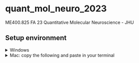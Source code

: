 # quant_mol_neuro_2023

ME400.825 FA 23 Quantitative Molecular Neuroscience - JHU

## Setup environment


<details>
    <summary>Windows</summary>
    
    1. Install VSCode https://code.visualstudio.com/sha/download?build=stable&os=win32-x64-user
    
    2. Run PowerShell as admin and run `wsl --install` without the backticks.

    3. Use all the defaults settings. Download <https://github.com/conda-forge/miniforge/releases/latest/download/Mambaforge-Windows-x86_64.exe> and install.
    
    4. Then, open PowerShell and run

    %HOMEDRIVE%%HOMEPATH%\mambaforge\condabin\conda init pwsh
    
    $extensions = @(
    "ms-python.python",
    "charliermarsh.ruff",
    "ms-python.isort",
    "ms-toolsai.jupyter",
    "ms-python.black-formatter",
    "kevinrose.vsc-python-indent",
    "reageyao.biosyntax",
    "usernamehw.errorlens",
    "yellpika.latex-input",
    "christian-kohler.path-intellisense",
    "mechatroner.rainbow-csv",
    "ms-vscode-remote.remote-ssh",
    "ms-vscode-remote.remote-wsl",
    "tetradresearch.vscode-h2o",
    "foxundermoon.shell-format",
    "tomoki1207.pdf",
    "redhat.vscode-yaml"
    )
    
    foreach ($ext in $extensions) {
        code --install-extension $ext
    }
        

    3. Close and reopen PowerShell.

</details>

<details>
    <summary>Mac: copy the following and paste in your terminal</summary>

    xcode-select --install
    /bin/bash -c "$(curl -fsSL https://raw.githubusercontent.com/Homebrew/install/HEAD/install.sh)"

    if [ $(arch) = "arm64" ]; then
        file="Mambaforge-MacOSX-arm64.sh"
    else
        file="Mambaforge-MacOSX-x86_64.sh"
    fi

    brew install --cask visual-studio-code

    for ext in ms-python.python charliermarsh.ruff ms-python.isort ms-toolsai.jupyter ms-python.black-formatter kevinrose.vsc-python-indent reageyao.biosyntax usernamehw.errorlens yellpika.latex-input christian-kohler.path-intellisense mechatroner.rainbow-csv ms-vscode-remote.remote-ssh ms-vscode-remote.remote-wsl tetradresearch.vscode-h2o foxundermoon.shell-format tomoki1207.pdf redhat.vscode-yaml; do
      code --install-extension $ext
    done
    
    curl -LO "https://github.com/conda-forge/miniforge/releases/latest/download/${file}"
    chmod +x $file
    ./$file -b
    rm $file
    $HOME/mambaforge/condabin/conda init zsh
    $HOME/mambaforge/condabin/mamba init zsh
    source $HOME/.zshrc

</details>
